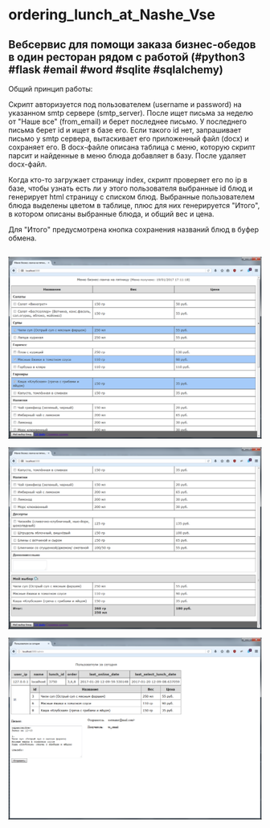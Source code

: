 # ordering_lunch_at_Nashe_Vse

## Вебсервис для помощи заказа бизнес-обедов в один ресторан рядом с работой (#python3 #flask #email #word #sqlite #sqlalchemy)

Общий принцип работы:

Скрипт авторизуется под пользователем (username и password) на указанном smtp сервере (smtp_server).
После ищет письма за неделю от "Наше все" (from_email) и берет последнее письмо. У последнего письма
берет id и ищет в базе его. Если такого id нет, запрашивает письмо у smtp сервера, вытаскивает
его приложенный файл (docx) и сохраняет его. В docx-файле описана таблица с меню, которую скрипт парсит
и найденные в меню блюда добавляет в базу. После удаляет docx-файл.

Когда кто-то загружает страницу index, скрипт проверяет его по ip в базе, чтобы узнать есть ли
у этого пользователя выбранные id блюд и генерирует html страницу с списком блюд. Выбранные пользователем
блюда выделены цветом в таблице, плюс для них генерируется "Итого", в котором описаны выбранные блюда, и
общий вес и цена.

Для "Итого" предусмотрена кнопка сохранения названий блюд в буфер обмена.


##
![](screenshot_1.png)

![](screenshot_2.png)

![](screenshot_3.png)
